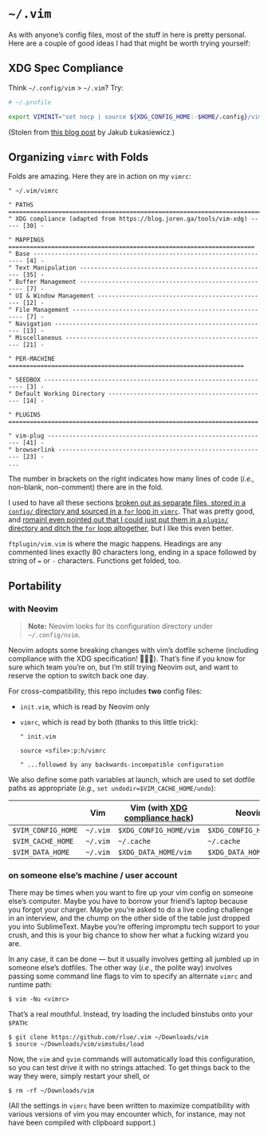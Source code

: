`~/.vim`
========

As with anyone’s config files, most of the stuff in here is pretty personal.
Here are a couple of good ideas I had that might be worth trying yourself:

XDG Spec Compliance
-------------------

Think `~/.config/vim` > `~/.vim`? Try:

```bash
# ~/.profile

export VIMINIT="set nocp | source ${XDG_CONFIG_HOME:-$HOME/.config}/vim/vimrc"
```

(Stolen from [this blog post][] by Jakub Łukasiewicz.)

Organizing `vimrc` with Folds
-----------------------------

Folds are amazing. Here they are in action on my `vimrc`:

```
" ~/.vim/vimrc

" PATHS ========================================================================
" XDG compliance (adapted from https://blog.joren.ga/tools/vim-xdg) ----- [30] -

" MAPPINGS =====================================================================
" Base ------------------------------------------------------------------- [4] -
" Text Manipulation ----------------------------------------------------- [35] -
" Buffer Management ------------------------------------------------------ [7] -
" UI & Window Management ------------------------------------------------ [12] -
" File Management -------------------------------------------------------- [7] -
" Navigation ------------------------------------------------------------ [13] -
" Miscellaneous --------------------------------------------------------- [21] -
                                                                                
" PER-MACHINE ==================================================================

" SEEDBOX ---------------------------------------------------------------- [3] -
" Default Working Directory --------------------------------------------- [14] -

" PLUGINS ======================================================================

" vim-plug -------------------------------------------------------------- [41] -
" browserlink ----------------------------------------------------------- [23] -
...
```

The number in brackets on the right indicates
how many lines of code (_i.e.,_ non-blank, non-comment) there are in the fold.

I used to have all these sections
[broken out as separate files, stored in a `config/` directory
and sourced in a `for` loop in `vimrc`][modularity].
That was pretty good, and [romainl even pointed out
that I could just put them in a `plugin/` directory
and ditch the `for` loop altogether][romainl],
but I like this even better. 

`ftplugin/vim.vim` is where the magic happens.
Headings are any commented lines exactly 80 characters long,
ending in a space followed by string of `=` or `-` characters.
Functions get folded, too.

Portability
-----------

### with Neovim

> **Note:** Neovim looks for its configuration directory under `~/.config/nvim`.

Neovim adopts some breaking changes with vim’s dotfile scheme
(including compliance with the XDG specification! 🎉🎉🎉).
That’s fine if you know for sure which team you’re on,
but I’m still trying Neovim out,
and want to reserve the option to switch back one day.

For cross-compatibility, this repo includes **two** config files:

* `init.vim`, which is read by Neovim only
* `vimrc`, which is read by both (thanks to this little trick):

  ```viml
  " init.vim

  source <sfile>:p:h/vimrc

  " ...followed by any backwards-incompatible configuration
  ```

We also define some path variables at launch,
which are used to set dotfile paths as appropriate
(_e.g.,_ `set undodir=$VIM_CACHE_HOME/undo`):

|                    | Vim      | Vim (with [XDG compliance hack](#xdg-spec-compliance)) | Neovim                  |
| ------------------ | -------- | ------------------------------------------------------ | ----------------------- |
| `$VIM_CONFIG_HOME` | `~/.vim` | `$XDG_CONFIG_HOME/vim`                                 | `$XDG_CONFIG_HOME/nvim` |
| `$VIM_CACHE_HOME`  | `~/.vim` | `~/.cache`                                             | `~/.cache`              |
| `$VIM_DATA_HOME`   | `~/.vim` | `$XDG_DATA_HOME/vim`                                   | `$XDG_DATA_HOME/nvim`   |

### on someone else’s machine / user account

There may be times when you want to fire up your vim config on someone else’s computer.
Maybe you have to borrow your friend’s laptop because you forgot your charger.
Maybe you’re asked to do a live coding challenge in an interview,
and the chump on the other side of the table just dropped you into SublimeText.
Maybe you’re offering impromptu tech support to your crush,
and this is your big chance to show her what a fucking wizard you are.

In any case, it can be done —
but it usually involves getting all jumbled up in someone else’s dotfiles.
The other way (_i.e.,_ the polite way) involves passing some command line flags to vim
to specify an alternate `vimrc` and runtime path:

```
$ vim -Nu <vimrc>
```

That’s a real mouthful. Instead, try loading the included binstubs onto your `$PATH`:

```
$ git clone https://github.com/rlue/.vim ~/Downloads/vim
$ source ~/Downloads/vim/vimstubs/load
```

Now, the `vim` and `gvim` commands will automatically load this configuration,
so you can test drive it with no strings attached.
To get things back to the way they were, simply restart your shell, or

```
$ rm -rf ~/Downloads/vim
```

(All the settings in `vimrc` have been written
to maximize compatibility with various versions of vim you may encounter
which, for instance, may not have been compiled with clipboard support.)

[modularity]: https://github.com/rlue/.vim/blob/4363cea2d762d895ee9e6b69acc2184fc0b9a597/README.md#modularity
[romainl]: https://www.reddit.com/r/vim/comments/6hz4il/two_good_ideas_for_your_vim_config_building_in/dj2ule0/
[this blog post]: https://blog.joren.ga/tools/vim-xdg
